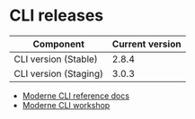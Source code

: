 # CLI releases

| Component             | Current version |
| --------------------- | --------------- |
| CLI version (Stable)  | 2.8.4           |
| CLI version (Staging) | 3.0.3           |

* [Moderne CLI reference docs](../user-documentation/moderne-cli/cli-reference.md)
* [Moderne CLI workshop](../user-documentation/workshops/moderne-cli-exercise.md)
